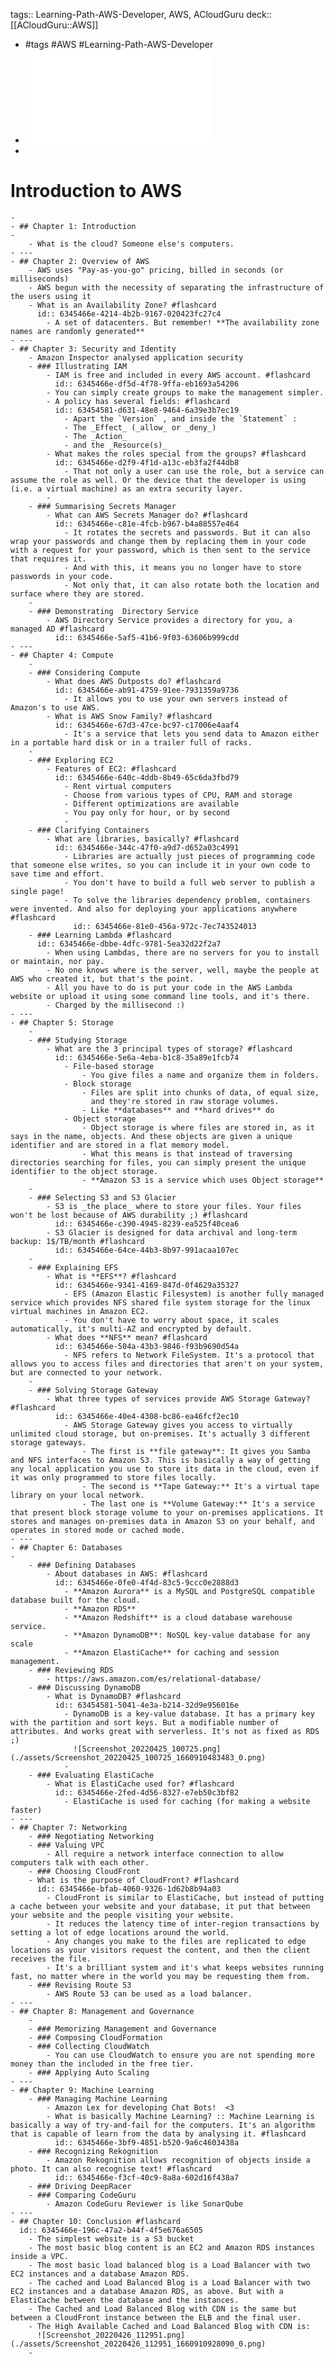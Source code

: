 tags:: Learning-Path-AWS-Developer, AWS, ACloudGuru
deck:: [[ACloudGuru::AWS]]

- #tags #AWS #Learning-Path-AWS-Developer
- ![Introduction to AWS_slides.pdf](../assets/Introduction_to_AWS_slides_1660906698136_0.pdf)
-
# Introduction to AWS
	-
	- ## Chapter 1: Introduction
	-
		- What is the cloud? Someone else's computers.
	- ---
	- ## Chapter 2: Overview of AWS
		- AWS uses "Pay-as-you-go" pricing, billed in seconds (or milliseconds)
		- AWS begun with the necessity of separating the infrastructure of the users using it
		- What is an Availability Zone? #flashcard
		  id:: 6345466e-4214-4b2b-9167-020423fc27c4
			- A set of datacenters. But remember! **The availability zone names are randomly generated**
	- ---
	- ## Chapter 3: Security and Identity
		- Amazon Inspector analysed application security
		- ### Illustrating IAM
			- IAM is free and included in every AWS account. #flashcard
			  id:: 6345466e-df5d-4f78-9ffa-eb1693a54206
			- You can simply create groups to make the management simpler.
			- A policy has several fields: #flashcard
			  id:: 63454581-d631-48e8-9464-6a39e3b7ec19
				- Apart the `Version` , and inside the `Statement` :
				- The _Effect_ (_allow_ or _deny_)
				- The _Action_
				- and the _Resource(s)_
			- What makes the roles special from the groups? #flashcard
			  id:: 6345466e-d2f9-4f1d-a13c-eb3fa2f44db8
				- That not only a user can use the role, but a service can assume the role as well. Or the device that the developer is using (i.e. a virtual machine) as an extra security layer.
			-
		- ### Summarising Secrets Manager
			- What can AWS Secrets Manager do? #flashcard
			  id:: 6345466e-c81e-4fcb-b967-b4a88557e464
				- It rotates the secrets and passwords. But it can also wrap your passwords and change them by replacing them in your code with a request for your password, which is then sent to the service that requires it.
				- And with this, it means you no longer have to store passwords in your code.
				- Not only that, it can also rotate both the location and surface where they are stored.
		-
		- ### Demonstrating  Directory Service
			- AWS Directory Service provides a directory for you, a managed AD #flashcard
			  id:: 6345466e-5af5-41b6-9f03-63606b999cdd
	- ---
	- ## Chapter 4: Compute
		-
		- ### Considering Compute
			- What does AWS Outposts do? #flashcard
			  id:: 6345466e-ab91-4759-91ee-7931359a9736
				- It allows you to use your own servers instead of Amazon's to use AWS.
			- What is AWS Snow Family? #flashcard
			  id:: 6345466e-67d3-47ce-bc97-c17006e4aaf4
				- It's a service that lets you send data to Amazon either in a portable hard disk or in a trailer full of racks.
		-
		- ### Exploring EC2
			- Features of EC2: #flashcard
			  id:: 6345466e-640c-4ddb-8b49-65c6da3fbd79
				- Rent virtual computers
				- Choose from various types of CPU, RAM and storage
				- Different optimizations are available
				- You pay only for hour, or by second
				-
		- ### Clarifying Containers
			- What are libraries, basically? #flashcard
			  id:: 6345466e-344c-47f0-a9d7-d652a03c4991
				- Libraries are actually just pieces of programming code that someone else writes, so you can include it in your own code to save time and effort.
				- You don't have to build a full web server to publish a single page!
				- To solve the libraries dependency problem, containers were invented. And also for deploying your applications anywhere #flashcard
				  id:: 6345466e-81e0-456a-972c-7ec743524013
		- ### Learning Lambda #flashcard
		  id:: 6345466e-dbbe-4dfc-9781-5ea32d22f2a7
			- When using Lambdas, there are no servers for you to install or maintain, nor pay.
			- No one knows where is the server, well, maybe the people at AWS who created it, but that's the point.
			- All you have to do is put your code in the AWS Lambda website or upload it using some command line tools, and it's there.
			- Charged by the millisecond :)
	- ---
	- ## Chapter 5: Storage
		-
		- ### Studying Storage
			- What are the 3 principal types of storage? #flashcard
			  id:: 6345466e-5e6a-4eba-b1c8-35a89e1fcb74
				- File-based storage
					- You give files a name and organize them in folders.
				- Block storage
					- Files are split into chunks of data, of equal size,
					  and they're stored in raw storage volumes.
					- Like **databases** and **hard drives** do
				- Object storage
					- Object storage is where files are stored in, as it says in the name, objects. And these objects are given a unique identifier and are stored in a flat memory model.
					- What this means is that instead of traversing directories searching for files, you can simply present the unique identifier to the object storage.
					- **Amazon S3 is a service which uses Object storage**
		-
		- ### Selecting S3 and S3 Glacier
			- S3 is _the place_ where to store your files. Your files won't be lost because of AWS durability ;) #flashcard
			  id:: 6345466e-c390-4945-8239-ea525f40cea6
			- S3 Glacier is designed for data archival and long-term backup: 1$/TB/month #flashcard
			  id:: 6345466e-64ce-44b3-8b97-991acaa107ec
		-
		- ### Explaining EFS
			- What is **EFS**? #flashcard
			  id:: 6345466e-9341-4169-847d-0f4629a35327
				- EFS (Amazon Elastic Filesystem) is another fully managed service which provides NFS shared file system storage for the linux virtual machines in Amazon EC2.
				- You don't have to worry about space, it scales automatically, it's multi-AZ and encrypted by default.
			- What does **NFS** mean? #flashcard
			  id:: 6345466e-504a-43b3-9846-f93b9690d54a
				- NFS refers to Network FileSystem. It's a protocol that allows you to access files and directories that aren't on your system, but are connected to your network.
		-
		- ### Solving Storage Gateway
			- What three types of services provide AWS Storage Gateway? #flashcard
			  id:: 6345466e-40e4-4308-bc86-ea46fcf2ec10
				- AWS Storage Gateway gives you access to virtually unlimited cloud storage, but on-premises. It's actually 3 different storage gateways.
					- The first is **file gateway**: It gives you Samba and NFS interfaces to Amazon S3. This is basically a way of getting any local application you use to store its data in the cloud, even if it was only programmed to store files locally.
					- The second is **Tape Gateway:** It's a virtual tape library on your local network.
					- The last one is **Volume Gateway:** It's a service that present block storage volume to your on-premises applications. It stores and manages on-premises data in Amazon S3 on your behalf, and operates in stored mode or cached mode.
	- ---
	- ## Chapter 6: Databases
	-
		- ### Defining Databases
			- About databases in AWS: #flashcard
			  id:: 6345466e-0fe0-4f4d-83c5-9ccc0e2888d3
				- **Amazon Aurora** is a MySQL and PostgreSQL compatible database built for the cloud.
				- **Amazon RDS**
				- **Amazon Redshift** is a cloud database warehouse service.
				- **Amazon DynamoDB**: NoSQL key-value database for any scale
				- **Amazon ElastiCache** for caching and session management.
		- ### Reviewing RDS
			- https://aws.amazon.com/es/relational-database/
		- ### Discussing DynamoDB
			- What is DynamoDB? #flashcard
			  id:: 63454581-5041-4e3a-b214-32d9e956016e
				- DynamoDB is a key-value database. It has a primary key with the partition and sort keys. But a modifiable number of attributes. And works great with serverless. It's not as fixed as RDS ;)
				  ![Screenshot_20220425_100725.png](./assets/Screenshot_20220425_100725_1660910483483_0.png)
				-
		- ### Evaluating ElastiCache
			- What is ElastiCache used for? #flashcard
			  id:: 6345466e-2fed-4d56-8327-e7eb50c3bf82
				- ElastiCache is used for caching (for making a website faster)
	- ---
	- ## Chapter 7: Networking
		- ### Negotiating Networking
		- ### Valuing VPC
			- All require a network interface connection to allow computers talk with each other.
		- ### Choosing CloudFront
		- What is the purpose of CloudFront? #flashcard
		  id:: 6345466e-bfab-4060-9326-1d62b8b94a03
			- CloudFront is similar to ElastiCache, but instead of putting a cache between your website and your database, it put that between your website and the people visiting your website.
			- It reduces the latency time of inter-region transactions by setting a lot of edge locations around the world.
			- Any changes you make to the files are replicated to edge locations as your visitors request the content, and then the client receives the file.
			- It's a brilliant system and it's what keeps websites running fast, no matter where in the world you may be requesting them from.
		- ### Revising Route 53
			- AWS Route 53 can be used as a load balancer.
	- ---
	- ## Chapter 8: Management and Governance
		-
		- ### Memorizing Management and Governance
		- ### Composing CloudFormation
		- ### Collecting CloudWatch
			- You can use CloudWatch to ensure you are not spending more money than the included in the free tier.
		- ### Applying Auto Scaling
	- ---
	- ## Chapter 9: Machine Learning
		- ### Managing Machine Learning
			- Amazon Lex for developing Chat Bots!  <3
			- What is basically Machine Learning? :: Machine Learning is basically a way of try-and-fail for the computers. It's an algorithm that is capable of learn from the data by analysing it. #flashcard
			  id:: 6345466e-3bf9-4851-b520-9a6c4603438a
		- ### Recognizing Rekognition
			- Amazon Rekognition allows recognition of objects inside a photo. It can also recognise text! #flashcard
			  id:: 6345466e-f3cf-40c9-8a8a-602d16f438a7
		- ### Driving DeepRacer
		- ### Comparing CodeGuru
			- Amazon CodeGuru Reviewer is like SonarQube
	- ---
	- ## Chapter 10: Conclusion #flashcard
	  id:: 6345466e-196c-47a2-b44f-4f5e676a6505
		- The simplest website is a S3 bucket
		- The most basic blog content is an EC2 and Amazon RDS instances inside a VPC.
		- The most basic load balanced blog is a Load Balancer with two EC2 instances and a database Amazon RDS.
		- The cached and Load Balanced Blog is a Load Balancer with two EC2 instances and a database Amazon RDS, as above. But with a ElastiCache between the database and the instances.
		- The Cached and Load Balanced Blog with CDN is the same but between a CloudFront instance between the ELB and the final user.
		- The High Available Cached and Load Balanced Blog with CDN is:
		  ![Screenshot_20220426_112951.png](./assets/Screenshot_20220426_112951_1660910928090_0.png)
		-